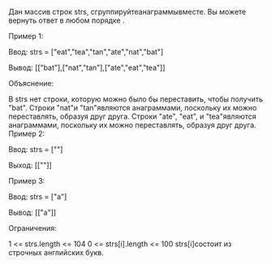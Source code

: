 Дан массив строк strs, сгруппируйтеанаграммывместе. Вы можете вернуть ответ в любом порядке .

 

Пример 1:

Ввод: strs = ["eat","tea","tan","ate","nat","bat"]

Вывод: [["bat"],["nat","tan"],["ate","eat","tea"]]

Объяснение:

В strs нет строки, которую можно было бы переставить, чтобы получить "bat".
Строки "nat"и "tan"являются анаграммами, поскольку их можно переставлять, образуя друг друга.
Строки "ate", "eat", и "tea"являются анаграммами, поскольку их можно переставлять, образуя друг друга.
Пример 2:

Ввод: strs = [""]

Выход: [[""]]

Пример 3:

Ввод: strs = ["a"]

Вывод: [["a"]]

 

Ограничения:

1 <= strs.length <= 104
0 <= strs[i].length <= 100
strs[i]состоит из строчных английских букв.